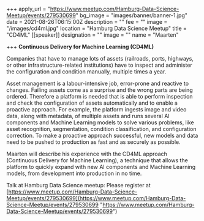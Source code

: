 +++
apply_url = "https://www.meetup.com/Hamburg-Data-Science-Meetup/events/279530699"
bg_image = "images/banner/banner-1.jpg"
date = 2021-08-26T06:15:00Z
description = ""
fee = ""
image = "/images/cd4ml.jpg"
location = "Hamburg Data Science Meetup"
title = "CD4ML"
[[speaker]]
designation = ""
image = ""
name = "Maarten"

+++
**Continuous Delivery for Machine Learning (CD4ML)**

Companies that have to manage lots of assets (railroads, ports, highways, or other infrastructure-related institutions) have to inspect and administer the configuration and condition manually, multiple times a year.

Asset management is a labour-intensive job, error-prone and reactive to changes. Failing assets come as a surprise and the wrong parts are being ordered. Therefore a platform is needed that is able to perform inspection and check the configuration of assets automatically and to enable a proactive approach. For example, the platform ingests image and video data, along with metadata, of multiple assets and runs several AI components and Machine Learning models to solve various problems, like asset recognition, segmentation, condition classification, and configuration correction. To make a proactive approach successful, new models and data need to be pushed to production as fast and as securely as possible.

Maarten will describe his experience with the CD4ML approach (Continuous Delivery for Machine Learning), a technique that allows the platform to quickly expand with new AI components and Machine Learning models, from development into production in no time.

Talk at Hamburg Data Science meetup: Please register at [https://www.meetup.com/Hamburg-Data-Science-Meetup/events/279530699](https://www.meetup.com/Hamburg-Data-Science-Meetup/events/279530699 "https://www.meetup.com/Hamburg-Data-Science-Meetup/events/279530699")